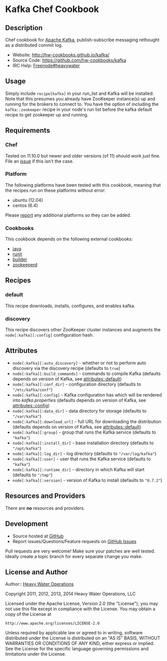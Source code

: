 # <a name="title"></a> Kafka Chef Cookbook

## <a name="description"></a> Description

Chef cookbook for [Apache Kafka][kafka], publish-subscribe messaging rethought
as a distributed commit log.

* Website: http://hw-cookbooks.github.io/kafka/
* Source Code: https://github.com/hw-cookbooks/kafka
* IRC Help: [Freenode#heavywater][irc_hw]

## <a name="usage"></a> Usage

Simply include `recipe[kafka]` in your run\_list and Kafka will be installed.
Note that this presumes you already have ZooKeeper instance(s) up and running
for the brokers to connect to. You have the option of including the `kafka::zookeeper` recipe in your node's run list before the kafka default recipe to get zookeeper up and running.

## <a name="requirements"></a> Requirements

### <a name="requirements-chef"></a> Chef

Tested on 11.10.0 but newer and older versions (of 11) should work just fine.
File an [issue][issues] if this isn't the case.

### <a name="requirements-platform"></a> Platform

The following platforms have been tested with this cookbook, meaning that the
recipes run on these platforms without error:

* ubuntu (12.04)
* centos (6.4)

Please [report][issues] any additional platforms so they can be added.

### <a name="requirements-cookbooks"></a> Cookbooks

This cookbook depends on the following external cookbooks:

* [java][cb_java]
* [runit][cb_runit]
* [builder][cb_builder]
* [zookeeperd][cb_zookeeperd]

## <a name="recipes"></a> Recipes

### <a name="recipes-default"></a> default

This recipe downloads, installs, configures, and enables kafka.

### <a name="recipes-discovery"></a> discovery

This recipe discovers other ZooKeeper cluster instances and augments the
`node[:kafka][:config]` configuration hash.

## <a name="attributes"></a> Attributes

* `node[:kafka][:auto_discovery]` - whether or not to perform auto discovery via the discovery recipe (defaults to `true`)
* `node[:kafka][:build_commands]` - commands to compile Kafka (defaults depends on version of Kafka, see [attributes::default](https://github.com/hw-cookbooks/kafka/blob/master/attributes/default.rb))
* `node[:kafka][:conf_dir]` - configuration directory (defaults to `"/etc/kafka/conf"`)
* `node[:kafka][:config]` - Kafka configuration has which will be rendered into *kafka.properties* (defaults depends on version of Kafka, see [attributes::config](https://github.com/hw-cookbooks/kafka/blob/master/attributes/config.rb))
* `node[:kafka][:data_dir]` - data directory for storage (defaults to `"/var/kafka"`)
* `node[:kafka][:download_url]` - full URL for downloading the distribution (defaults depends on version of Kafka, see [attributes::default](https://github.com/hw-cookbooks/kafka/blob/master/attributes/default.rb))
* `node[:kafka][:group]` - group that runs the Kafka service (defaults to `"kafka"`)
* `node[:kafka][:install_dir]` - base installation directory (defaults to `"/opt/kafka"`)
* `node[:kafka][:log_dir]` - log directory (defaults to `"/var/log/kafka"`)
* `node[:kafka][:user]` - user that runs the Kafka service (defaults to `"kafka"`)
* `node[:kafka][:runtime_dir]` - directory in which Kafka will start (defaults to `"/tmp"`)
* `node[:kafka][:version]` - version of Kafka to install (defaults to `"0.7.2"`)

## <a name="lwrps"></a> Resources and Providers

There are **no** resources and providers.

## <a name="development"></a> Development

* Source hosted at [GitHub][repo]
* Report issues/Questions/Feature requests on [GitHub Issues][issues]

Pull requests are very welcome! Make sure your patches are well tested.
Ideally create a topic branch for every separate change you make.

## <a name="license"></a> License and Author

Author:: [Heavy Water Operations][hw]

Copyright 2011, 2012, 2013, 2014 Heavy Water Operations, LLC

Licensed under the Apache License, Version 2.0 (the "License");
you may not use this file except in compliance with the License.
You may obtain a copy of the License at

    http://www.apache.org/licenses/LICENSE-2.0

Unless required by applicable law or agreed to in writing, software
distributed under the License is distributed on an "AS IS" BASIS,
WITHOUT WARRANTIES OR CONDITIONS OF ANY KIND, either express or implied.
See the License for the specific language governing permissions and
limitations under the License.

[cb_builder]:   http://community.opscode.com/cookbooks/builder
[cb_java]:      http://community.opscode.com/cookbooks/java
[cb_runit]:     http://community.opscode.com/cookbooks/runit
[cb_zookeeperd]: http://community.opscode.com/cookbooks/zookeeperd
[irc_hw]:       http://webchat.freenode.net/?channels=heavywater
[kafka]:        http://kafka.apache.org/

[hw]:           http://hw-ops.com
[repo]:         https://github.com/hw-cookbooks/kafka
[issues]:       https://github.com/hw-cookbooks/kafka/issues
